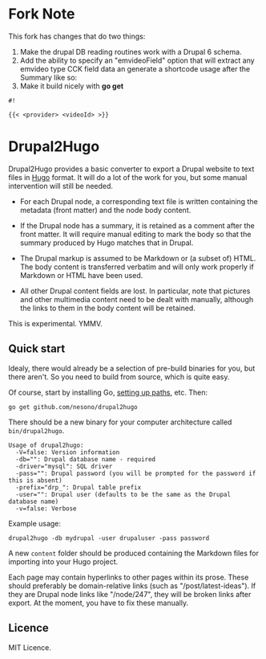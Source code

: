 # Fork Note
This fork has changes that do two things:

1. Make the drupal DB reading routines work with a Drupal 6 schema.
2. Add the ability to specify an "emvideoField" option that will extract any emvideo type CCK field data an generate a shortcode usage after the Summary like so:
3. Make it build nicely with **go get**
```
#!

{{< <provider> <videoId> >}}
```

# Drupal2Hugo

Drupal2Hugo provides a basic converter to export a Drupal website to text files in [Hugo](http://gohugo.io/) format. 
It will do a lot of the work for you, but some manual intervention will still be needed.

* For each Drupal node, a corresponding text file is written containing the metadata (front matter)
  and the node body content.

* If the Drupal node has a summary, it is retained as a comment after the front matter. It will require
  manual editing to mark the body so that the summary produced by Hugo matches that in Drupal.

* The Drupal markup is assumed to be Markdown or (a subset of) HTML. The body content is transferred verbatim
  and will only work properly if Markdown or HTML have been used.

* All other Drupal content fields are lost. In particular, note that pictures and other multimedia content
  need to be dealt with manually, although the links to them in the body content will be retained.

This is experimental. YMMV.

## Quick start

Idealy, there would already be a selection of pre-build binaries for you, but there aren't. So you need to build
from source, which is quite easy.

Of course, start by installing Go, [setting up paths](http://golang.org/doc/code.html), etc. Then:

    go get github.com/nesono/drupal2hugo

There should be a new binary for your computer architecture called `bin/drupal2hugo`.

    Usage of drupal2hugo:
      -V=false: Version information
      -db="": Drupal database name - required
      -driver="mysql": SQL driver
      -pass="": Drupal password (you will be prompted for the password if this is absent)
      -prefix="drp_": Drupal table prefix
      -user="": Drupal user (defaults to be the same as the Drupal database name)
      -v=false: Verbose

Example usage:

    drupal2hugo -db mydrupal -user drupaluser -pass password

A new `content` folder should be produced containing the Markdown files for importing into your Hugo project.

Each page may contain hyperlinks to other pages within its prose. These should preferably be domain-relative links 
(such as "/post/latest-ideas"). If they are Drupal node links like "/node/247", they will be broken links after
export. At the moment, you have to fix these manually.

## Licence

MIT Licence.
